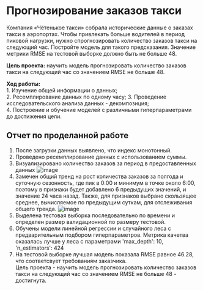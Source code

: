 # Прогнозирование заказов такси
Компания «Чётенькое такси» собрала исторические данные о заказах такси в аэропортах. Чтобы привлекать больше водителей в период пиковой нагрузки, нужно спрогнозировать количество заказов такси на следующий час. Постройте модель для такого предсказания.
Значение метрики RMSE на тестовой выборке должно быть не больше 48.  
  
**Цель проекта:** научить модель прогнозировать количество заказов такси на следующий час со значением RMSE не больше 48.  
  
**Ход работы:**    
    1. Изучение общей информации о данных;    
    2. Ресемплирование данных по одному часу;
    3. Проведение исследовательского анализа данных - декомпозиция;    
    4. Построение и обучение моделей с различными гиперпараметрами до достижения цели.  
    
## Отчет по проделанной работе
1. После загрузки данных выявлено, что индекс монотонный.
2. Проведено ресемплирование данных с использованием суммы.
3. Визуализировано количество заказов за период в предоставленных данных
 ![image](https://github.com/p-lastic/DS/assets/140812604/3aeeced1-2305-4006-b920-379ac035bc2b)  
4. Замечен общий тренд на рост количества заказов за полгода и суточную сезонность, где пик в 0:00 и минимум в точке около 6:00, поэтому в признаки будет добавлено 6 предыдущих значений, и значение 24 часа назад. Также, для признаков выбрано скользящее среднее, вычисляемое по предыдущим суткам, для отслеживания общего тренда.
 ![image](https://github.com/p-lastic/DS/assets/140812604/a409f809-0b2a-40e3-97da-38f78b83a940)
5. Выделена тестовая выборка последовательно по времени и определен размер валидационной по размеру тестовой.
6. Обучены модели линейной регрессии и случайного леса с предварительным подбором гиперпараметров. Метрика качетва оказалась лучше у леса с параметрами 'max_depth': 10, 'n_estimators': 424
7. На тестовой выборке лучшая модель показала RMSE равное 46.28, что соответсвует требованиям заказчика.  
   Цель проекта - научить модель прогнозировать количество заказов такси на следующий час со значением RMSE не больше 48 - достигнута.
